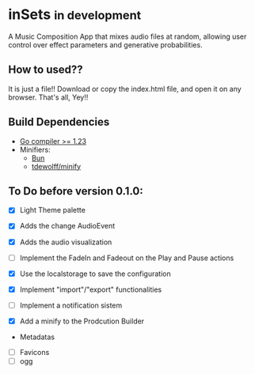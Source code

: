 # inSets <small>in development</small>

A Music Composition App that mixes audio files at random, allowing user control
over effect parameters and generative probabilities.

## How to used??
It is just a file!! Download or copy the index.html file,
and open it on any browser. That's all, Yey!!


## Build Dependencies
- [Go compiler >= 1.23](https://go.dev/)
- Minifiers:
    * [Bun](https://bun.sh/)
    * [tdewolff/minify](https://github.com/tdewolff/minify)


## To Do before version 0.1.0:

* [x] Light Theme palette

* [x] Adds the change AudioEvent
* [x] Adds the audio visualization

* [ ] Implement the FadeIn and Fadeout on the Play and Pause actions

* [x] Use the localstorage to save the configuration
* [x] Implement "import"/"export" functionalities

* [ ] Implement a notification sistem

* [x] Add a minify to the Prodcution Builder

* Metadatas
* [ ] Favicons
* [ ] ogg
